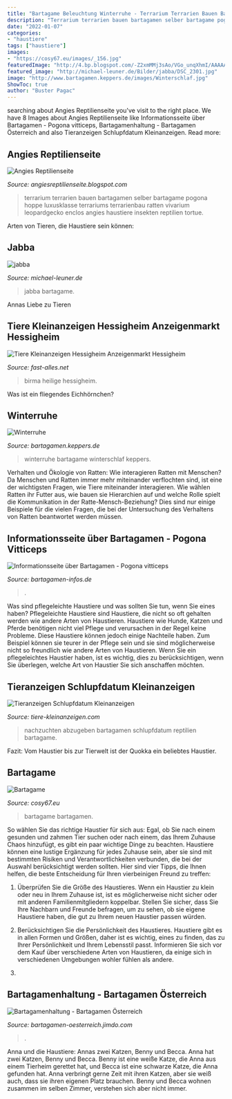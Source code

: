 ```yaml
---
title: "Bartagame Beleuchtung Winterruhe - Terrarium Terrarien Bauen Bartagamen Selber Bartagame Pogona Hoppe Luxusklasse Terrariums Terrarienbau Ratten Vivarium Leopardgecko Enclos Angies Haustiere Insekten Reptilien Tortue"
description: "Terrarium terrarien bauen bartagamen selber bartagame pogona hoppe luxusklasse terrariums terrarienbau ratten vivarium leopardgecko enclos angies haustiere insekten reptilien tortue"
date: "2022-01-07"
categories:
- "haustiere"
tags: ["haustiere"]
images:
- "https://cosy67.eu/images/_156.jpg"
featuredImage: "http://4.bp.blogspot.com/-Z2xmMMj3sAo/VGo_unqXhmI/AAAAAAAAALs/JovxmB6YPtg/s1600/29-2129-totale-im-zimmer.jpg"
featured_image: "http://michael-leuner.de/Bilder/jabba/DSC_2301.jpg"
image: "http://www.bartagamen.keppers.de/images/Winterschlaf.jpg"
ShowToc: true
author: "Buster Pagac"
---
```





	

		
searching about Angies Reptilienseite you've visit to the right place. We have 8 Images about Angies Reptilienseite like Informationsseite über Bartagamen - Pogona vitticeps, Bartagamenhaltung - Bartagamen Österreich and also Tieranzeigen Schlupfdatum Kleinanzeigen. Read more:
		
    
## Angies Reptilienseite

<img loading=lazy src="http://4.bp.blogspot.com/-Z2xmMMj3sAo/VGo_unqXhmI/AAAAAAAAALs/JovxmB6YPtg/s1600/29-2129-totale-im-zimmer.jpg" onerror="this.onerror=null;this.src='https://tse1.mm.bing.net/th?id=OIP.hrI4dVPezfFggHPln_vQ_gHaFj&amp;pid=15.1';" alt="Angies Reptilienseite">

_Source: angiesreptilienseite.blogspot.com_

>terrarium terrarien bauen bartagamen selber bartagame pogona hoppe luxusklasse terrariums terrarienbau ratten vivarium leopardgecko enclos angies haustiere insekten reptilien tortue. 

	

Arten von Tieren, die Haustiere sein können:

    
## Jabba

<img loading=lazy src="http://michael-leuner.de/Bilder/jabba/DSC_2301.jpg" onerror="this.onerror=null;this.src='https://tse4.mm.bing.net/th?id=OIP.kYpt1Gn-9oth1yYTilpBWwHaE7&amp;pid=15.1';" alt="jabba">

_Source: michael-leuner.de_

>jabba bartagame. 

	

Annas Liebe zu Tieren

    
## Tiere Kleinanzeigen Hessigheim Anzeigenmarkt Hessigheim

<img loading=lazy src="https://www.fast-alles.net/pictures/408533.jpg" onerror="this.onerror=null;this.src='https://tse2.mm.bing.net/th?id=OIP.p1JlFLEmu_5s3IROozpbNwHaFj&amp;pid=15.1';" alt="Tiere Kleinanzeigen Hessigheim Anzeigenmarkt Hessigheim">

_Source: fast-alles.net_

>birma heilige hessigheim. 

	

Was ist ein fliegendes Eichhörnchen?

    
## Winterruhe

<img loading=lazy src="http://www.bartagamen.keppers.de/images/Winterschlaf.jpg" onerror="this.onerror=null;this.src='https://tse4.mm.bing.net/th?id=OIP.UWrHllB9AD1iEHAtLU6DhAHaEe&amp;pid=15.1';" alt="Winterruhe">

_Source: bartagamen.keppers.de_

>winterruhe bartagame winterschlaf keppers. 

	

Verhalten und Ökologie von Ratten: Wie interagieren Ratten mit Menschen?
Da Menschen und Ratten immer mehr miteinander verflochten sind, ist eine der wichtigsten Fragen, wie Tiere miteinander interagieren. Wie wählen Ratten ihr Futter aus, wie bauen sie Hierarchien auf und welche Rolle spielt die Kommunikation in der Ratte-Mensch-Beziehung? Dies sind nur einige Beispiele für die vielen Fragen, die bei der Untersuchung des Verhaltens von Ratten beantwortet werden müssen.

    
## Informationsseite über Bartagamen - Pogona Vitticeps

<img loading=lazy src="http://www.bartagamen-infos.de/images/bartagamen_transp.gif" onerror="this.onerror=null;this.src='https://tse3.mm.bing.net/th?id=OIP.C5seNNoc-3bky887PUzIBQAAAA&amp;pid=15.1';" alt="Informationsseite über Bartagamen - Pogona vitticeps">

_Source: bartagamen-infos.de_

>. 

	

Was sind pflegeleichte Haustiere und was sollten Sie tun, wenn Sie eines haben?
Pflegeleichte Haustiere sind Haustiere, die nicht so oft gehalten werden wie andere Arten von Haustieren. Haustiere wie Hunde, Katzen und Pferde benötigen nicht viel Pflege und verursachen in der Regel keine Probleme. Diese Haustiere können jedoch einige Nachteile haben. Zum Beispiel können sie teurer in der Pflege sein und sie sind möglicherweise nicht so freundlich wie andere Arten von Haustieren. Wenn Sie ein pflegeleichtes Haustier haben, ist es wichtig, dies zu berücksichtigen, wenn Sie überlegen, welche Art von Haustier Sie sich anschaffen möchten.

    
## Tieranzeigen Schlupfdatum Kleinanzeigen

<img loading=lazy src="https://www.tiere-kleinanzeigen.com/export/afcfc29cd6974f8a80d0a0393f5ad.jpg" onerror="this.onerror=null;this.src='https://tse3.mm.bing.net/th?id=OIP.LLwFpO_WeEPTsiy1hwuLegHaFj&amp;pid=15.1';" alt="Tieranzeigen Schlupfdatum Kleinanzeigen">

_Source: tiere-kleinanzeigen.com_

>nachzuchten abzugeben bartagamen schlupfdatum reptilien bartagame. 

	

Fazit: Vom Haustier bis zur Tierwelt ist der Quokka ein beliebtes Haustier.

    
## Bartagame

<img loading=lazy src="https://cosy67.eu/images/_156.jpg" onerror="this.onerror=null;this.src='https://tse2.mm.bing.net/th?id=OIP.BWDQWPvI4JbaLScgdbrawwAAAA&amp;pid=15.1';" alt="Bartagame">

_Source: cosy67.eu_

>bartagame bartagamen. 

	

So wählen Sie das richtige Haustier für sich aus: Egal, ob Sie nach einem gesunden und zahmen Tier suchen oder nach einem, das Ihrem Zuhause Chaos hinzufügt, es gibt ein paar wichtige Dinge zu beachten.
Haustiere können eine lustige Ergänzung für jedes Zuhause sein, aber sie sind mit bestimmten Risiken und Verantwortlichkeiten verbunden, die bei der Auswahl berücksichtigt werden sollten. Hier sind vier Tipps, die Ihnen helfen, die beste Entscheidung für Ihren vierbeinigen Freund zu treffen:
1. Überprüfen Sie die Größe des Haustieres. Wenn ein Haustier zu klein oder neu in Ihrem Zuhause ist, ist es möglicherweise nicht sicher oder mit anderen Familienmitgliedern koppelbar. Stellen Sie sicher, dass Sie Ihre Nachbarn und Freunde befragen, um zu sehen, ob sie eigene Haustiere haben, die gut zu Ihrem neuen Haustier passen würden.

2. Berücksichtigen Sie die Persönlichkeit des Haustieres. Haustiere gibt es in allen Formen und Größen, daher ist es wichtig, eines zu finden, das zu Ihrer Persönlichkeit und Ihrem Lebensstil passt. Informieren Sie sich vor dem Kauf über verschiedene Arten von Haustieren, da einige sich in verschiedenen Umgebungen wohler fühlen als andere.

3.

    
## Bartagamenhaltung - Bartagamen Österreich

<img loading=lazy src="https://image.jimcdn.com/app/cms/image/transf/dimension=350x1024:format=jpg/path/s428a65710c13ed4d/image/i9c74ef44e4c8fc77/version/1497774778/image.jpg" onerror="this.onerror=null;this.src='https://tse4.mm.bing.net/th?id=OIP.McFkcSTHIsoLVnvV0DvqLwAAAA&amp;pid=15.1';" alt="Bartagamenhaltung - Bartagamen Österreich">

_Source: bartagamen-oesterreich.jimdo.com_

>. 

	

Anna und die Haustiere: Annas zwei Katzen, Benny und Becca.
Anna hat zwei Katzen, Benny und Becca. Benny ist eine weiße Katze, die Anna aus einem Tierheim gerettet hat, und Becca ist eine schwarze Katze, die Anna gefunden hat. Anna verbringt gerne Zeit mit ihren Katzen, aber sie weiß auch, dass sie ihren eigenen Platz brauchen. Benny und Becca wohnen zusammen im selben Zimmer, verstehen sich aber nicht immer.


